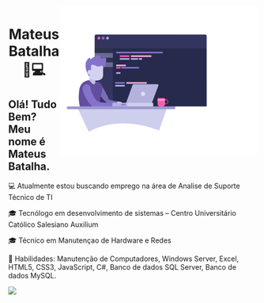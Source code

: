 <img src="https://github.com/Lucas-Casarotti/Lucas-Casarotti/blob/main/ilustration.png" min-width="400" max-width="400" width="400" align="right" alt="Lucas Casarotti">
<h1 align="center">Mateus Batalha 👨💻</h1>
<h2>Olá! Tudo Bem? Meu nome é Mateus Batalha.</h2>
<p>💻 Atualmente estou buscando emprego na área de Analise de Suporte Técnico de TI </p>
<p>🎓 Tecnólogo em desenvolvimento de sistemas – Centro Universitário Católico Salesiano Auxilium </p>
<p>🎓 Técnico em Manutençao de Hardware e Redes</p> 
<p>🚀 Habilidades: Manutenção de Computadores, Windows Server, Excel, HTML5, CSS3, JavaScript, C#, Banco de dados SQL Server, Banco de dados MySQL.</p>

<p align="left">
  <a href="linkedin.com/in/mateus-batalha-4711b4171" alt="Linkedin">
  <img src="https://img.shields.io/badge/-Linkedin-0e76a8?style=for-the-badge&logo=Linkedin&logoColor=white&link=https://www.linkedin.com/in/lucas-casarotti-655680172/" /></a>
 
</p>  

